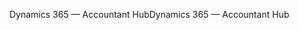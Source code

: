 <span data-ttu-id="25889-101">Dynamics 365 — Accountant Hub</span><span class="sxs-lookup"><span data-stu-id="25889-101">Dynamics 365 — Accountant Hub</span></span>
